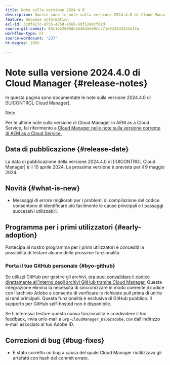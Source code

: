 ```yaml
---
title: Note sulla versione 2024.4.0
description: Queste sono le note sulla versione 2024.4.0 di Cloud Manager.
feature: Release Information
exl-id: 3cdfa17c-8755-425d-a569-69f1248cf61d
source-git-commit: 85c1e22609dc5646d3de0ccc71e9423d4243e13a
workflow-type: ht
source-wordcount: '237'
ht-degree: 100%

---
```


# Note sulla versione 2024.4.0 di Cloud Manager {#release-notes}

In questa pagina sono documentate le note sulla versione 2024.4.0 di [!UICONTROL Cloud Manager].

>[!NOTE]
>
>Per le ultime note sulla versione di Cloud Manager in AEM as a Cloud Service, fai riferimento a [Cloud Manager nelle note sulla versione corrente di AEM as a Cloud Service.](https://experienceleague.adobe.com/docs/experience-manager-cloud-service/content/implementing/using-cloud-manager/release-notes-cloud-manager/release-notes-cm-current.html?lang=it)

## Data di pubblicazione {#release-date}

La data di pubblicazione della versione 2024.4.0 di [!UICONTROL Cloud Manager] è il 10 aprile 2024. La prossima versione è prevista per il 9 maggio 2024.

## Novità {#what-is-new}

* Messaggi di errore migliorati per i problemi di compilazione del codice consentono di identificare più facilmente le cause principali e i passaggi successivi utilizzabili.

## Programma per i primi utilizzatori {#early-adoption}

Partecipa al nostro programma per i primi utilizzatori e concediti la possibilità di testare alcune delle prossime funzionalità

### Porta il tuo GitHub personale {#byo-github}

Se utilizzi GitHub per gestire gli archivi, [ora puoi convalidare il codice direttamente all’interno degli archivi GitHub tramite Cloud Manager.](/help/managing-code/private-repositories.md) Questa integrazione elimina la necessità di sincronizzare in modo coerente il codice con l’archivio Adobe e consente di verificare le richieste pull prima di unirle ai rami principali. Questa funzionalità è esclusiva di GitHub pubblico. Il supporto per GitHub self-hosted non è disponibile.

Se ti interessa testare questa nuova funzionalità e condividere il tuo feedback, invia un’e-mail a `Grp-CloudManager_BYOG@adobe.com` dall’indirizzo e-mail associato al tuo Adobe ID.

## Correzioni di bug {#bug-fixes}

* È stato corretto un bug a causa del quale Cloud Manager riutilizzava gli artefatti con hash del commit errato.
